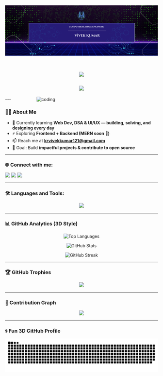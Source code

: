 ![logo](https://github.com/fnstack-college/fnstack-college/blob/main/Computer%20Science%20banner2.png)

<h1 align="center">
  <img src="https://readme-typing-svg.herokuapp.com?font=Orbitron&size=32&color=00F779&center=true&vCenter=true&width=600&lines=Hi+👋,+I'm+Vivek+Kumar;Frontend+Developer;DSA+%26+UI/UX+Learner;MERN+Stack+Enthusiast;Open+Source+Contributor" />
</h1>

<h3 align="center">
  <img src="https://readme-typing-svg.herokuapp.com?font=Fira+Code&size=22&pause=1000&color=FF00FF&center=true&width=600&lines=🚀+A+Passionate+Frontend+Developer+from+India;⚡+Love+to+Code+%26+Design+with+Creativity" />
</h3>
<img align="right" alt="coding" width="400" src="https://encrypted-tbn0.gstatic.com/images?q=tbn:ANd9GcQxlSwueBYMHAbpDKj7EdnbwvH13rp-i5arQg&s">
---

### 👨‍💻 About Me
- 🌱 Currently learning **Web Dev, DSA & UI/UX — building, solving, and designing every day**
- ⚡ Exploring **Frontend + Backend (MERN soon 🚀)**
- 📫 Reach me at **krvivekkumar121@gmail.com**  
- 🎯 Goal: Build **impactful projects & contribute to open source** 

---

### 🌐 Connect with me:
<p align="left">
  <a href="mailto:krvivekkumar121@gmail.com" target="_blank"><img src="https://img.shields.io/badge/Gmail-D14836?style=for-the-badge&logo=gmail&logoColor=white"/></a>
  <a href="https://linkedin.com" target="_blank"><img src="https://img.shields.io/badge/LinkedIn-0077B5?style=for-the-badge&logo=linkedin&logoColor=white"/></a>
  <a href="https://github.com/fnstack-college" target="_blank"><img src="https://img.shields.io/badge/GitHub-333333?style=for-the-badge&logo=github&logoColor=white"/></a>
</p>

---

### 🛠️ Languages and Tools:
<p align="center">
  <img src="https://skillicons.dev/icons?i=html,css,js,cpp,c,java,python,mysql,oracle,figma,git,docker,vscode&perline=8" />
</p>

---

### 📊 GitHub Analytics (3D Style)
<p align="center">
  <img src="https://github-readme-stats.vercel.app/api/top-langs/?username=fnstack-college&theme=radical&layout=compact" alt="Top Languages" />
</p>

<p align="center">
  <img src="https://github-readme-stats.vercel.app/api?username=fnstack-college&show_icons=true&theme=radical" alt="GitHub Stats" />
</p>

<p align="center">
  <img src="https://github-readme-streak-stats.herokuapp.com?user=fnstack-college&theme=radical&hide_border=false" alt="GitHub Streak"/>
</p>

---

### 🏆 GitHub Trophies
<p align="center">
  <img src="https://github-profile-trophy.vercel.app/?username=fnstack-college&theme=matrix&no-frame=true&row=1&column=6" />
</p>

---

### 🎨 Contribution Graph
<p align="center">
  <img src="https://github-readme-activity-graph.vercel.app/graph?username=fnstack-college&theme=react-dark&hide_border=true&area=true" />
</p>

---

### 🌀 Fun 3D GitHub Profile
<p align="center">
  <img src="https://github.com/Platane/snk/raw/output/github-contribution-grid-snake.svg" alt="snake animation"/>
</p>








